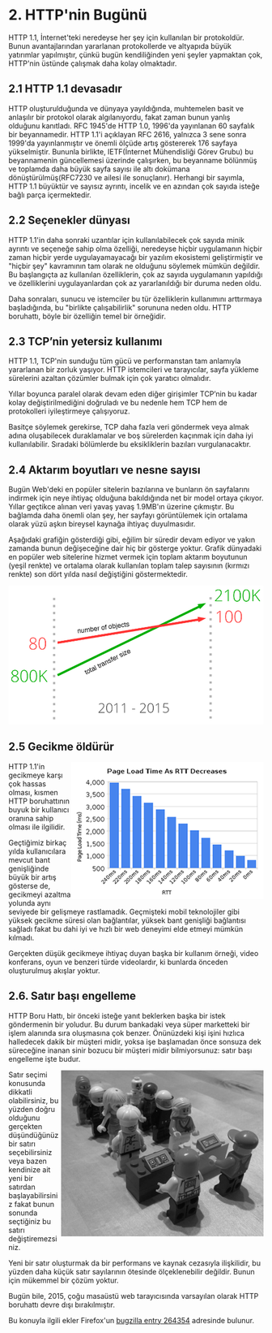 # 2. HTTP'nin Bugünü

HTTP 1.1, İnternet'teki neredeyse her şey için kullanılan bir protokoldür. Bunun avantajlarından yararlanan protokollerde ve altyapıda büyük yatırımlar yapılmıştır, çünkü bugün kendiliğinden yeni şeyler yapmaktan çok, HTTP'nin üstünde çalışmak daha kolay olmaktadır.

## 2.1 HTTP 1.1 devasadır

HTTP oluşturulduğunda ve dünyaya yayıldığında, muhtemelen basit ve anlaşılır bir protokol olarak algılanıyordu, fakat zaman bunun yanlış olduğunu kanıtladı. RFC 1945'de HTTP 1.0, 1996'da yayınlanan 60 sayfalık bir beyannamedir. HTTP 1.1'i açıklayan RFC 2616, yalnızca 3 sene sonra 1999'da yayınlanmıştır ve önemli ölçüde artış göstererek 176 sayfaya yükselmiştir. Bununla birlikte, IETF(İnternet Mühendisliği Görev Grubu) bu beyannamenin güncellemesi üzerinde çalışırken, bu beyanname bölünmüş ve toplamda daha büyük sayfa sayısı ile altı dokümana dönüştürülmüş(RFC7230 ve ailesi ile sonuçlanır). Herhangi bir sayımla, HTTP 1.1 büyüktür ve sayısız ayrıntı, incelik ve en azından çok sayıda isteğe bağlı parça içermektedir.

## 2.2 Seçenekler dünyası

HTTP 1.1'in daha sonraki uzantılar için kullanılabilecek çok sayıda minik ayrıntı ve seçeneğe sahip olma özelliği, neredeyse hiçbir uygulamanın hiçbir zaman hiçbir yerde uygulayamayacağı bir yazılım ekosistemi geliştirmiştir ve "hiçbir şey" kavramının tam olarak ne olduğunu söylemek mümkün değildir. Bu başlangıçta az kullanılan özelliklerin, çok az sayıda uygulamanın yapıldığı ve özelliklerini uygulayanlardan çok az yararlanıldığı bir duruma neden oldu.

Daha sonraları, sunucu ve istemciler bu tür özelliklerin kullanımını arttırmaya başladığında, bu "birlikte çalışabilirlik" sorununa neden oldu. HTTP boruhattı, böyle bir özelliğin temel bir örneğidir. 

## 2.3 TCP’nin yetersiz kullanımı

HTTP 1.1, TCP'nin sunduğu tüm gücü ve performanstan tam anlamıyla yararlanan bir zorluk yaşıyor. HTTP istemcileri ve tarayıcılar, sayfa yükleme sürelerini azaltan çözümler bulmak için çok yaratıcı olmalıdır.

Yıllar boyunca paralel olarak devam eden diğer girişimler TCP’nin bu kadar kolay değiştirilmediğini doğruladı ve bu nedenle hem TCP hem de protokolleri iyileştirmeye çalışıyoruz.

Basitçe söylemek gerekirse, TCP daha fazla veri göndermek veya almak adına oluşabilecek duraklamalar ve boş sürelerden kaçınmak için daha iyi kullanılabilir. Sıradaki bölümlerde bu eksikliklerin bazıları vurgulanacaktır. 

## 2.4 Aktarım boyutları ve nesne sayısı

Bugün Web'deki en popüler sitelerin bazılarına ve bunların ön sayfalarını indirmek için neye ihtiyaç olduğuna bakıldığında net bir model ortaya çıkıyor. Yıllar geçtikce alınan veri yavaş yavaş 1.9MB'ın üzerine çıkmıştır. Bu bağlamda daha önemli olan şey, her sayfayı görüntülemek için ortalama olarak yüzü aşkın bireysel kaynağa ihtiyaç duyulmasıdır.

Aşağıdaki grafiğin gösterdiği gibi, eğilim bir süredir devam ediyor ve yakın zamanda bunun değişeceğine dair hiç bir gösterge yoktur. Grafik dünyadaki en popüler web sitelerine hizmet vermek için toplam aktarım boyutunun (yeşil renkte) ve ortalama olarak kullanılan toplam talep sayısının (kırmızı renkte) son dört yılda nasıl değiştiğini göstermektedir.

![transfer size growth](https://raw.githubusercontent.com/bagder/http2-explained/master/images/transfer-size-growth.png)

## 2.5 Gecikme öldürür

<img style="float: right;" src="https://raw.githubusercontent.com/bagder/http2-explained/master/images/page-load-time-rtt-decreases.png" />

HTTP 1.1'in gecikmeye karşı çok hassas olması, kısmen HTTP boruhattının buyuk bir kullanıcı oranına sahip olması ile ilgilidir.

Geçtiğimiz birkaç yılda kullanıcılara mevcut bant genişliğinde büyük bir artış gösterse de, gecikmeyi azaltma yolunda aynı seviyede bir gelişmeye rastlamadık. Geçmişteki mobil teknolojiler gibi yüksek gecikme süresi olan bağlantılar, yüksek bant genişliği bağlantısı sağladı fakat bu dahi iyi ve hızlı bir web deneyimi elde etmeyi mümkün kılmadı.

Gerçekten düşük gecikmeye ihtiyaç duyan başka bir kullanım örneği, video konferans, oyun ve benzeri türde videolardır, ki bunlarda önceden oluşturulmuş akışlar yoktur.

## 2.6. Satır başı engelleme

HTTP Boru Hattı, bir önceki isteğe yanıt beklerken başka bir istek göndermenin bir yoludur. Bu durum bankadaki veya süper marketteki bir işlem alanında sıra oluşmasına çok benzer. Önünüzdeki kişi işini hızlıca halledecek dakik bir müşteri midir, yoksa işe başlamadan önce sonsuza dek süreceğine inanan sinir bozucu bir müşteri midir bilmiyorsunuz: satır başı engelleme işte budur.

<img style="float: right;" src="https://raw.githubusercontent.com/bagder/http2-explained/master/images/head-of-line-blocking.jpg" />

Satır seçimi konusunda dikkatli olabilirsiniz, bu yüzden doğru olduğunu gerçekten düşündüğünüz bir satırı seçebilirsiniz veya bazen kendinize ait yeni bir satırdan başlayabilirsiniz fakat bunun sonunda seçtiğiniz bu satırı değiştiremezsiniz.

Yeni bir satır oluşturmak da bir performans ve kaynak cezasıyla ilişkilidir, bu yüzden daha küçük satır sayılarının ötesinde ölçeklenebilir değildir. Bunun için mükemmel bir çözüm yoktur.

Bugün bile, 2015, çoğu masaüstü web tarayıcısında varsayılan olarak HTTP boruhattı devre dışı bırakılmıştır.

Bu konuyla ilgili ekler Firefox'un [bugzilla entry 264354](https://bugzilla.mozilla.org/show_bug.cgi?id=264354) adresinde bulunur.